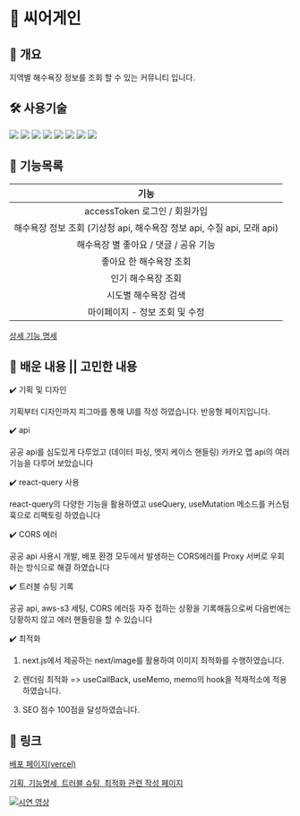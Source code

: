 
# 🐬 씨어게인

## 🧩 개요

지역별 해수욕장 정보를 조회 할 수 있는 커뮤니티 입니다. 

## 🛠 사용기술

<img src="https://img.shields.io/badge/Next.js-black?style=flat&&logo=next.js&logoColor=white"> <img src="https://img.shields.io/badge/Typescript-3178C6?style=flat&e&logo=Typescript&logoColor=white"/> 
<img src="https://img.shields.io/badge/Redux Toolkit-764ABC?style=flat&logo=Redux&logoColor=black"/>
<img src="https://img.shields.io/badge/React Query-FF4154?style=flat&logo=React Query&logoColor=black"/>
<img src="https://img.shields.io/badge/Prisma-2D3748?style=flat&logo=Prisma&logoColor=white"/>
<img src="https://img.shields.io/badge/Amazon S3-569A31?style=flat&logo=Amazon S3&logoColor=black"/>
<img src="https://img.shields.io/badge/Tailwind CSS-06B6D4?style=flat&logo=Tailwind CSS&logoColor=black"/>
<img src="https://img.shields.io/badge/PlanetScale-000000?style=flat&logo=PlanetScale&logoColor=white"/>

## 📕 기능목록

|                                  기능                                                                                          |
| :----------------------------------------------------------------------: |
|               accessToken 로그인 / 회원가입               | 
해수욕장 정보 조회 (기상청 api, 해수욕장 정보 api, 수질 api, 모래 api) | 
해수욕장 별 좋아요 / 댓글 / 공유 기능 | 
좋아요 한 해수욕장 조회 | 
인기 해수욕장 조회 |
시도별 해수욕장 검색 | 
마이페이지 - 정보 조회 및 수정 |                        


[상세 기능 명세](https://plum-puppet-fa1.notion.site/5528dc5ffe4742db9e90e27d9b997f68?v=c19f98013dce49ee99f2b2668d4240d4)

## 🤔 배운 내용 || 고민한 내용

✔️ 기획 및 디자인

기획부터 디자인까지 피그마를 통해 UI를 작성 하였습니다. 반응형 페이지입니다.

✔️ api

공공 api를 심도있게 다루었고 (데이터 파싱, 엣지 케이스 핸들링) 카카오 맵 api의 여러 기능을 다루어 보았습니다

✔️ react-query 사용

react-query의 다양한 기능을 활용하였고 useQuery, useMutation 메소드를 커스텀 훅으로 리팩토링 하였습니다

✔️ CORS 에러 

공공 api 사용시 개발, 배포 환경 모두에서 발생하는 CORS에러를 Proxy 서버로 우회하는 방식으로 해결 하였습니다

✔️ 트러블 슈팅 기록

공공 api, aws-s3 세팅, CORS 에러등 자주 접하는 상황을 기록해둠으로써 다음번에는 당황하지 않고 에러 핸들링을 할 수 있습니다

✔️ 최적화 

1) next.js에서 제공하는 next/image를 활용하여 이미지 최적화를 수행하였습니다.

2) 렌더링 최적화 => useCallBack, useMemo, memo의 hook을 적재적소에 적용하였습니다.

3) SEO 점수 100점을 달성하였습니다.


## 🔗 링크

[배포 페이지(vercel)](https://sea-again.vercel.app/)

[기획, 기능명세, 트러블 슈팅, 최적화 관련 작성 페이지](https://plum-puppet-fa1.notion.site/28692385c13142c2bd20f532e10aed33)

[![시연 영상](https://img.youtube.com/vi/FazXZ5xKjm4/0.jpg)](https://youtu.be/FazXZ5xKjm4)





